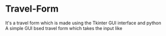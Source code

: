 # Travel-Form
It's  a travel form which is made using the Tkinter GUI interface and python
A simple GUI bsed travel form which takes the input like 
